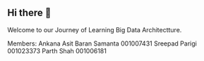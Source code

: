 ## Hi there 👋

Welcome to our Journey of Learning Big Data Architectture.

Members:
Ankana Asit Baran Samanta 001007431
Sreepad Parigi 001023373
Parth Shah 001006181
